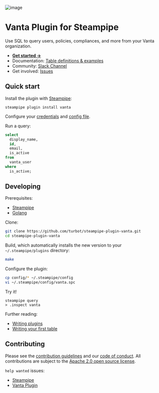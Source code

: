 ![image](https://hub.steampipe.io/images/plugins/turbot/vanta-social-graphic.png)

# Vanta Plugin for Steampipe

Use SQL to query users, policies, compliances, and more from your Vanta organization.

- **[Get started →](https://hub.steampipe.io/plugins/turbot/vanta)**
- Documentation: [Table definitions & examples](https://hub.steampipe.io/plugins/turbot/vanta/tables)
- Community: [Slack Channel](https://steampipe.io/community/join)
- Get involved: [Issues](https://github.com/turbot/steampipe-plugin-vanta/issues)

## Quick start

Install the plugin with [Steampipe](https://steampipe.io):

```shell
steampipe plugin install vanta
```

Configure your [credentials](https://hub.steampipe.io/plugins/turbot/vanta#credentials) and [config file](https://hub.steampipe.io/plugins/turbot/vanta#configuration).

Run a query:

```sql
select
  display_name,
  id,
  email,
  is_active
from
  vanta_user
where
  is_active;
```

## Developing

Prerequisites:

- [Steampipe](https://steampipe.io/downloads)
- [Golang](https://golang.org/doc/install)

Clone:

```sh
git clone https://github.com/turbot/steampipe-plugin-vanta.git
cd steampipe-plugin-vanta
```

Build, which automatically installs the new version to your `~/.steampipe/plugins` directory:

```sh
make
```

Configure the plugin:

```sh
cp config/* ~/.steampipe/config
vi ~/.steampipe/config/vanta.spc
```

Try it!

```shell
steampipe query
> .inspect vanta
```

Further reading:

- [Writing plugins](https://steampipe.io/docs/develop/writing-plugins)
- [Writing your first table](https://steampipe.io/docs/develop/writing-your-first-table)

## Contributing

Please see the [contribution guidelines](https://github.com/turbot/steampipe/blob/main/CONTRIBUTING.md) and our [code of conduct](https://github.com/turbot/steampipe/blob/main/CODE_OF_CONDUCT.md). All contributions are subject to the [Apache 2.0 open source license](https://github.com/turbot/steampipe-plugin-vanta/blob/main/LICENSE).

`help wanted` issues:

- [Steampipe](https://github.com/turbot/steampipe/labels/help%20wanted)
- [Vanta Plugin](https://github.com/turbot/steampipe-plugin-vanta/labels/help%20wanted)
